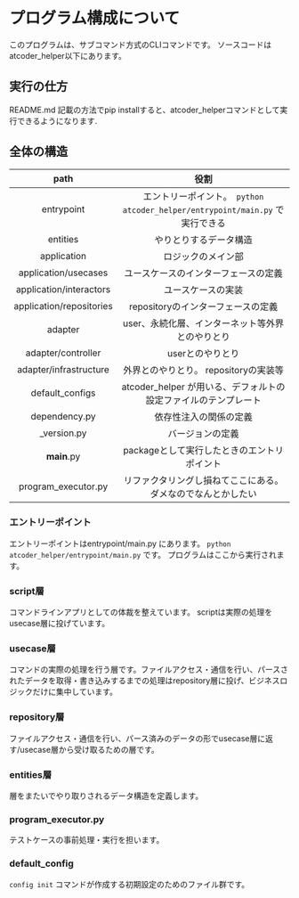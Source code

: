 # プログラム構成について

このプログラムは、サブコマンド方式のCLIコマンドです。
ソースコードはatcoder_helper以下にあります。

## 実行の仕方

README.md 記載の方法でpip installすると、atcoder_helperコマンドとして実行できるようになります.

## 全体の構造


| path | 役割 |
| :-: | :-: |
| entrypoint | エントリーポイント。　`python atcoder_helper/entrypoint/main.py` で実行できる |
| entities   | やりとりするデータ構造 |
| application | ロジックのメイン部 |
| application/usecases | ユースケースのインターフェースの定義 |
| application/interactors | ユースケースの実装 |
| application/repositories | repositoryのインターフェースの定義 |
| adapter     | user、永続化層、インターネット等外界とのやりとり |
| adapter/controller | userとのやりとり |
| adapter/infrastructure | 外界とのやりとり。 repositoryの実装等 |
| default_configs | atcoder_helper が用いる、デフォルトの設定ファイルのテンプレート |
| dependency.py | 依存性注入の関係の定義 |
| _version.py| バージョンの定義 |
| __main__.py | packageとして実行したときのエントリポイント |
| program_executor.py | リファクタリングし損ねてここにある。ダメなのでなんとかしたい |




### エントリーポイント

エントリーポイントはentrypoint/main.py にあります。 `python atcoder_helper/entrypoint/main.py` です。
プログラムはここから実行されます。

### script層

コマンドラインアプリとしての体裁を整えています。
scriptは実際の処理をusecase層に投げています。

### usecase層

コマンドの実際の処理を行う層です。ファイルアクセス・通信を行い、パースされたデータを取得・書き込みするまでの処理はrepository層に投げ、ビジネスロジックだけに集中しています。

### repository層

ファイルアクセス・通信を行い、パース済みのデータの形でusecase層に返す/usecase層から受け取るための層です。

### entities層

層をまたいでやり取りされるデータ構造を定義します。

### program_executor.py

テストケースの事前処理・実行を担います。

### default_config

`config init` コマンドが作成する初期設定のためのファイル群です。
